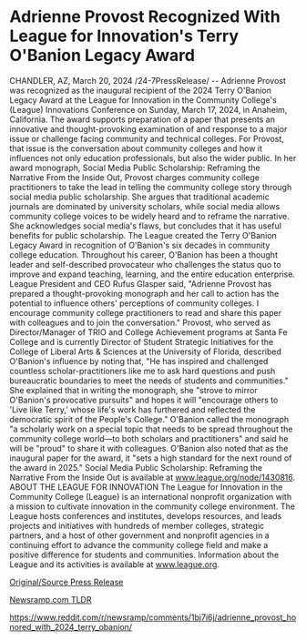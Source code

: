 # Adrienne Provost Recognized With League for Innovation's Terry O'Banion Legacy Award

CHANDLER, AZ, March 20, 2024 /24-7PressRelease/ -- Adrienne Provost was recognized as the inaugural recipient of the 2024 Terry O'Banion Legacy Award at the League for Innovation in the Community College's (League) Innovations Conference on Sunday, March 17, 2024, in Anaheim, California.   The award supports preparation of a paper that presents an innovative and thought-provoking examination of and response to a major issue or challenge facing community and technical colleges. For Provost, that issue is the conversation about community colleges and how it influences not only education professionals, but also the wider public.   In her award monograph, Social Media Public Scholarship: Reframing the Narrative From the Inside Out, Provost charges community college practitioners to take the lead in telling the community college story through social media public scholarship.   She argues that traditional academic journals are dominated by university scholars, while social media allows community college voices to be widely heard and to reframe the narrative. She acknowledges social media's flaws, but concludes that it has useful benefits for public scholarship.  The League created the Terry O'Banion Legacy Award in recognition of O'Banion's six decades in community college education. Throughout his career, O'Banion has been a thought leader and self-described provocateur who challenges the status quo to improve and expand teaching, learning, and the entire education enterprise.  League President and CEO Rufus Glasper said, "Adrienne Provost has prepared a thought-provoking monograph and her call to action has the potential to influence others' perceptions of community colleges. I encourage community college practitioners to read and share this paper with colleagues and to join the conversation."  Provost, who served as Director/Manager of TRIO and College Achievement programs at Santa Fe College and is currently Director of Student Strategic Initiatives for the College of Liberal Arts & Sciences at the University of Florida, described O'Banion's influence by noting that, "He has inspired and challenged countless scholar-practitioners like me to ask hard questions and push bureaucratic boundaries to meet the needs of students and communities."   She explained that in writing the monograph, she "strove to mirror O'Banion's provocative pursuits" and hopes it will "encourage others to 'Live like Terry,' whose life's work has furthered and reflected the democratic spirit of the People's College."  O'Banion called the monograph "a scholarly work on a special topic that needs to be spread throughout the community college world—to both scholars and practitioners" and said he will be "proud" to share it with colleagues.   O'Banion also noted that as the inaugural paper for the award, it "sets a high standard for the next round of the award in 2025."  Social Media Public Scholarship: Reframing the Narrative From the Inside Out is available at www.league.org/node/1430816.  ABOUT THE LEAGUE FOR INNOVATION The League for Innovation in the Community College (League) is an international nonprofit organization with a mission to cultivate innovation in the community college environment. The League hosts conferences and institutes, develops resources, and leads projects and initiatives with hundreds of member colleges, strategic partners, and a host of other government and nonprofit agencies in a continuing effort to advance the community college field and make a positive difference for students and communities. Information about the League and its activities is available at www.league.org. 

[Original/Source Press Release](https://www.24-7pressrelease.com/press-release/509402/adrienne-provost-recognized-with-league-for-innovations-terry-obanion-legacy-award)
                    

[Newsramp.com TLDR](None) 

https://www.reddit.com/r/newsramp/comments/1bj7i6j/adrienne_provost_honored_with_2024_terry_obanion/